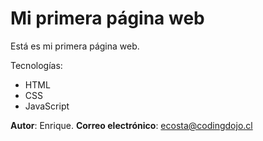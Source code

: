 # Mi primera página web

Está es mi primera página web.

Tecnologías:

* HTML
* CSS
* JavaScript


**Autor**: Enrique.
**Correo electrónico**: ecosta@codingdojo.cl